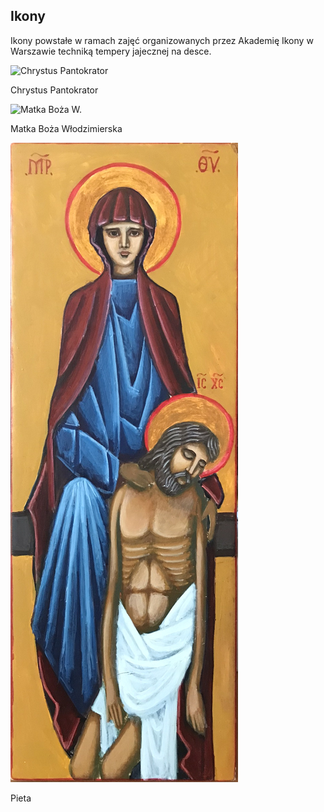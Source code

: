 ## Ikony

Ikony powstałe w ramach zajęć organizowanych przez Akademię Ikony w Warszawie techniką tempery jajecznej na desce.

<img src="icon_1.JPEG" alt="Chrystus Pantokrator">

Chrystus Pantokrator

<img src="icon_2.jpeg" alt="Matka Boża W.">

Matka Boża Włodzimierska

<img src="ikona_Clarke.JPEG" alt="Pieta">

Pieta
